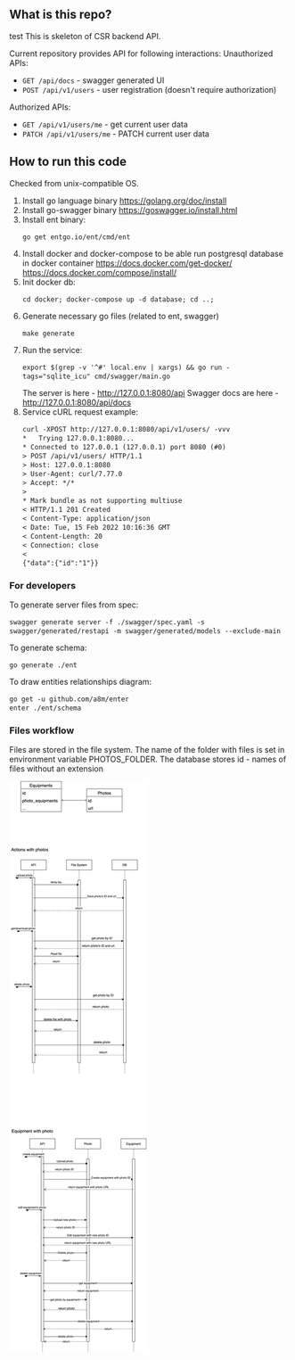 ## What is this repo?
test
This is skeleton of CSR backend API.

Current repository provides API for following interactions:
Unauthorized APIs:
- `GET /api/docs` - swagger generated UI
- `POST /api/v1/users` - user registration (doesn't require authorization)

Authorized APIs:
- `GET /api/v1/users/me` - get current user data
- `PATCH /api/v1/users/me` - PATCH current user data

## How to run this code
Checked from unix-compatible OS.

1. Install go language binary https://golang.org/doc/install
2. Install go-swagger binary https://goswagger.io/install.html
3. Install ent binary:
    ```shell
    go get entgo.io/ent/cmd/ent
    ```
4. Install docker and docker-compose to be able run postgresql database in docker container
   https://docs.docker.com/get-docker/
   https://docs.docker.com/compose/install/
5. Init docker db:
    ```shell
    cd docker; docker-compose up -d database; cd ..;
    ```
6. Generate necessary go files (related to ent, swagger)
    ```shell
    make generate
    ```
7. Run the service: 
    ```shell
    export $(grep -v '^#' local.env | xargs) && go run -tags="sqlite_icu" cmd/swagger/main.go
    ```
   The server is here - http://127.0.0.1:8080/api
   Swagger docs are here - http://127.0.0.1:8080/api/docs
8. Service cURL request example:
   ```shell
   curl -XPOST http://127.0.0.1:8080/api/v1/users/ -vvv
   *   Trying 127.0.0.1:8080...
   * Connected to 127.0.0.1 (127.0.0.1) port 8080 (#0)
   > POST /api/v1/users/ HTTP/1.1
   > Host: 127.0.0.1:8080
   > User-Agent: curl/7.77.0
   > Accept: */*
   > 
   * Mark bundle as not supporting multiuse
   < HTTP/1.1 201 Created
   < Content-Type: application/json
   < Date: Tue, 15 Feb 2022 10:16:36 GMT
   < Content-Length: 20
   < Connection: close
   < 
   {"data":{"id":"1"}}
   ```

### For developers

To generate server files from spec:
```
swagger generate server -f ./swagger/spec.yaml -s swagger/generated/restapi -m swagger/generated/models --exclude-main
```
To generate schema:
```
go generate ./ent
```

To draw entities relationships diagram:
```
go get -u github.com/a8m/enter
enter ./ent/schema
```

### Files workflow

Files are stored in the file system. 
The name of the folder with files is set in environment variable PHOTOS_FOLDER. 
The database stores id - names of files without an extension

<img src="images/equipments_photos.png" alt="files workflow diagrams">
